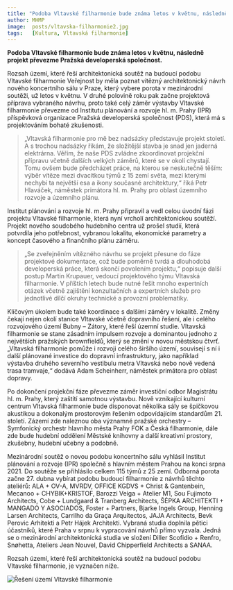 ```yaml
---
title: "Podoba Vltavské filharmonie bude známa letos v květnu, následně projekt převezme Pražská developerská společnost"
author: MHMP
image: 	posts/vltavska-filharmonie2.jpg
tags:   [Kultura, Vltavská filharmonie]
---
```


**Podoba Vltavské filharmonie bude známa letos v květnu, následně projekt převezme Pražská developerská společnost.**

Rozsah území, které řeší architektonická soutěž na budoucí podobu Vltavské filharmonie
Veřejnost by měla poznat vítězný architektonický návrh nového koncertního sálu v Praze, který vybere porota v mezinárodní soutěži, už letos v květnu. V druhé polovině roku pak začne projektová příprava vybraného návrhu, proto také celý záměr výstavby Vltavské filharmonie převezme od Institutu plánování a rozvoje hl. m. Prahy (IPR) příspěvková organizace Pražská developerská společnost (PDS), která má s projektováním bohaté zkušenosti.

>„Vltavská filharmonie pro mě bez nadsázky představuje projekt století. A s trochou nadsázky říkám, že složitější stavba je snad jen jaderná elektrárna. Věřím, že naše PDS zvládne zkoordinovat projekční přípravu včetně dalších velkých záměrů, které se v okolí chystají. Tomu ovšem bude předcházet práce, na kterou se neskutečně těším: výběr vítěze mezi dvacítkou týmů z 15 zemí světa, mezi kterými nechybí ta největší esa a ikony současné architektury,“ říká Petr Hlaváček, náměstek primátora hl. m. Prahy pro oblast územního rozvoje a územního plánu.

Institut plánování a rozvoje hl. m. Prahy připravil a vedl celou úvodní fázi projektu Vltavské filharmonie, která nyní vrcholí architektonickou soutěží. Projekt nového soudobého hudebního centra už prošel studií, která potvrdila jeho potřebnost, vybranou lokalitu, ekonomické parametry a koncept časového a finančního plánu záměru.

>„Se zveřejněním vítězného návrhu se projekt přesune do fáze projektové dokumentace, což bude poměrně tvrdá a dlouhodobá developerská práce, která skončí povolením projektu,“ popisuje další postup Martin Krupauer, vedoucí projektového týmu Vltavská filharmonie. V příštích letech bude nutné řešit mnoho expertních otázek včetně zajištění konzultačních a expertních služeb pro jednotlivé dílčí okruhy technické a provozní problematiky.

Klíčovým úkolem bude také koordinace s dalšími záměry v lokalitě. Změny čekají nejen okolí stanice Vltavské včetně dopravního řešení, ale i celého rozvojového území Bubny – Zátory, které řeší územní studie. Vltavská filharmonie se stane zásadním impulsem rozvoje a dominantou jednoho z největších pražských brownfieldů, který se změní v novou městskou čtvrť. „Vltavská filharmonie pomůže i rozvoji celého širšího území, souvisejí s ní i další plánované investice do dopravní infrastruktury, jako například výstavba druhého severního vestibulu metra Vltavská nebo nově vedená trasa tramvaje,“ dodává Adam Scheinherr, náměstek primátora pro oblast dopravy.

Po dokončení projekční fáze převezme záměr investiční odbor Magistrátu hl. m. Prahy, který zaštítí samotnou výstavbu. Nově vznikající kulturní centrum Vltavská filharmonie bude disponovat několika sály se špičkovou akustikou a dokonalým prostorovým řešením odpovídajícím standardům 21. století. Zázemí zde naleznou oba významné pražské orchestry – Symfonický orchestr hlavního města Prahy FOK a Česká filharmonie, dále zde bude hudební oddělení Městské knihovny a další kreativní prostory, zkušebny, hudební učebny a podobně.

Mezinárodní soutěž o novou podobu koncertního sálu vyhlásil Institut plánování a rozvoje (IPR) společně s hlavním městem Prahou na konci srpna 2021. Do soutěže se přihlásilo celkem 115 týmů z 25 zemí.  Odborná porota začne 27. dubna vybírat podobu budoucí filharmonie z návrhů těchto ateliérů: ALA + OV-A, MVRDV, OFFICE KGDVS + Christ & Gantenbein, Mecanoo + CHYBIK+KRISTOF, Barozzi Veiga + Atelier M1, Sou Fujimoto Architects, Cobe + Lundgaard & Tranberg Architects, ŠÉPKA ARCHITEKTI + MANGADO Y ASOCIADOS, Foster + Partners, Bjarke Ingels Group, Henning Larsen Architects, Carrilho da Graça Arquitectos, JAJA Architects, Bevk Perovic Arhitekti a Petr Hájek Architekti. Vybraná studia doplnila pětici účastníků, které Praha v srpnu k vypracování návrhů přímo vyzvala. Jedná se o mezinárodní architektonická studia ve složení Diller Scofidio + Renfro, Snøhetta, Ateliers Jean Nouvel, David Chipperfield Architects a SANAA.

Rozsah území, které řeší architektonická soutěž na budoucí podobu Vltavské filharmonie, je vyznačen níže.

![Řešení území Vltavské filharmonie](https://www.praha.eu/file/3413105/vltavska_resene_uzemi_02.jpg)



 
